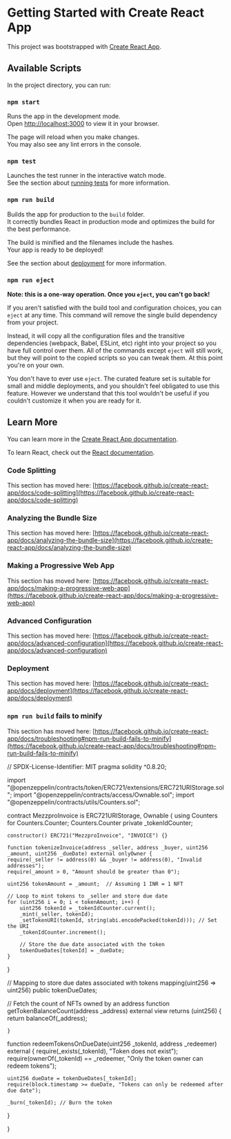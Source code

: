 # Getting Started with Create React App

This project was bootstrapped with [Create React App](https://github.com/facebook/create-react-app).

## Available Scripts

In the project directory, you can run:

### `npm start`

Runs the app in the development mode.\
Open [http://localhost:3000](http://localhost:3000) to view it in your browser.

The page will reload when you make changes.\
You may also see any lint errors in the console.

### `npm test`

Launches the test runner in the interactive watch mode.\
See the section about [running tests](https://facebook.github.io/create-react-app/docs/running-tests) for more information.

### `npm run build`

Builds the app for production to the `build` folder.\
It correctly bundles React in production mode and optimizes the build for the best performance.

The build is minified and the filenames include the hashes.\
Your app is ready to be deployed!

See the section about [deployment](https://facebook.github.io/create-react-app/docs/deployment) for more information.

### `npm run eject`

**Note: this is a one-way operation. Once you `eject`, you can't go back!**

If you aren't satisfied with the build tool and configuration choices, you can `eject` at any time. This command will remove the single build dependency from your project.

Instead, it will copy all the configuration files and the transitive dependencies (webpack, Babel, ESLint, etc) right into your project so you have full control over them. All of the commands except `eject` will still work, but they will point to the copied scripts so you can tweak them. At this point you're on your own.

You don't have to ever use `eject`. The curated feature set is suitable for small and middle deployments, and you shouldn't feel obligated to use this feature. However we understand that this tool wouldn't be useful if you couldn't customize it when you are ready for it.

## Learn More

You can learn more in the [Create React App documentation](https://facebook.github.io/create-react-app/docs/getting-started).

To learn React, check out the [React documentation](https://reactjs.org/).

### Code Splitting

This section has moved here: [https://facebook.github.io/create-react-app/docs/code-splitting](https://facebook.github.io/create-react-app/docs/code-splitting)

### Analyzing the Bundle Size

This section has moved here: [https://facebook.github.io/create-react-app/docs/analyzing-the-bundle-size](https://facebook.github.io/create-react-app/docs/analyzing-the-bundle-size)

### Making a Progressive Web App

This section has moved here: [https://facebook.github.io/create-react-app/docs/making-a-progressive-web-app](https://facebook.github.io/create-react-app/docs/making-a-progressive-web-app)

### Advanced Configuration

This section has moved here: [https://facebook.github.io/create-react-app/docs/advanced-configuration](https://facebook.github.io/create-react-app/docs/advanced-configuration)

### Deployment

This section has moved here: [https://facebook.github.io/create-react-app/docs/deployment](https://facebook.github.io/create-react-app/docs/deployment)

### `npm run build` fails to minify

This section has moved here: [https://facebook.github.io/create-react-app/docs/troubleshooting#npm-run-build-fails-to-minify](https://facebook.github.io/create-react-app/docs/troubleshooting#npm-run-build-fails-to-minify)




// SPDX-License-Identifier: MIT
pragma solidity ^0.8.20;

import "@openzeppelin/contracts/token/ERC721/extensions/ERC721URIStorage.sol";
import "@openzeppelin/contracts/access/Ownable.sol";
import "@openzeppelin/contracts/utils/Counters.sol";

contract MezzproInvoice is ERC721URIStorage, Ownable {
    using Counters for Counters.Counter;
    Counters.Counter private _tokenIdCounter;

    constructor() ERC721("MezzproInvoice", "INVOICE") {}

    function tokenizeInvoice(address _seller, address _buyer, uint256 _amount, uint256 _dueDate) external onlyOwner {
    require(_seller != address(0) && _buyer != address(0), "Invalid addresses");
    require(_amount > 0, "Amount should be greater than 0");

    uint256 tokenAmount = _amount;  // Assuming 1 INR = 1 NFT

    // Loop to mint tokens to _seller and store due date
    for (uint256 i = 0; i < tokenAmount; i++) {
        uint256 tokenId = _tokenIdCounter.current();
        _mint(_seller, tokenId);
        _setTokenURI(tokenId, string(abi.encodePacked(tokenId))); // Set the URI
        _tokenIdCounter.increment();

        // Store the due date associated with the token
        tokenDueDates[tokenId] = _dueDate;
    }
}

// Mapping to store due dates associated with tokens
mapping(uint256 => uint256) public tokenDueDates;

 
// Fetch the count of NFTs owned by an address
    function getTokenBalanceCount(address _address) external view returns (uint256) {
        return balanceOf(_address);
    
    }
function redeemTokensOnDueDate(uint256 _tokenId, address _redeemer) external {
    require(_exists(_tokenId), "Token does not exist");
    require(ownerOf(_tokenId) == _redeemer, "Only the token owner can redeem tokens");
    
    uint256 dueDate = tokenDueDates[_tokenId];
    require(block.timestamp >= dueDate, "Tokens can only be redeemed after due date");

    _burn(_tokenId); // Burn the token
}
 
}
